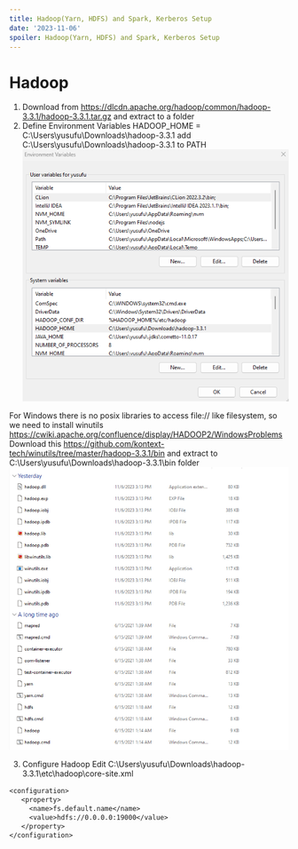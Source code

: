 ```yaml
---
title: Hadoop(Yarn, HDFS) and Spark, Kerberos Setup
date: '2023-11-06'
spoiler: Hadoop(Yarn, HDFS) and Spark, Kerberos Setup
---
```



# Hadoop
1. Download from https://dlcdn.apache.org/hadoop/common/hadoop-3.3.1/hadoop-3.3.1.tar.gz and extract to a folder
2. Define Environment Variables 
HADOOP_HOME = C:\Users\yusufu\Downloads\hadoop-3.3.1
add C:\Users\yusufu\Downloads\hadoop-3.3.1 to PATH
![env_variables.png](./env_variables.png)

For Windows there is no posix libraries to access file:// like filesystem, so we need to install winutils
https://cwiki.apache.org/confluence/display/HADOOP2/WindowsProblems
Download this https://github.com/kontext-tech/winutils/tree/master/hadoop-3.3.1/bin and extract to C:\Users\yusufu\Downloads\hadoop-3.3.1\bin folder
![winutils_in_bin](./winutils_in_bin.png)

3. Configure Hadoop
Edit C:\Users\yusufu\Downloads\hadoop-3.3.1\etc\hadoop\core-site.xml

````
<configuration>
   <property>
     <name>fs.default.name</name>
     <value>hdfs://0.0.0.0:19000</value>
   </property>
</configuration>
````